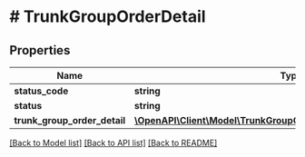 # # TrunkGroupOrderDetail

## Properties

Name | Type | Description | Notes
------------ | ------------- | ------------- | -------------
**status_code** | **string** | 200 | [optional]
**status** | **string** | Success | [optional]
**trunk_group_order_detail** | [**\OpenAPI\Client\Model\TrunkGroupOrderDetailTrunkGroupOrderDetail**](TrunkGroupOrderDetailTrunkGroupOrderDetail.md) |  | [optional]

[[Back to Model list]](../../README.md#models) [[Back to API list]](../../README.md#endpoints) [[Back to README]](../../README.md)
